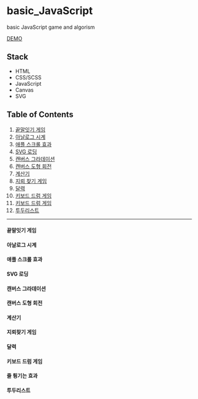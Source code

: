 # basic_JavaScript
basic JavaScript game and algorism

[DEMO](https://jexists.github.io/study_JavaScript/)

## Stack
- HTML
- CSS/SCSS
- JavaScript
- Canvas
- SVG

## Table of Contents
1. [끝말잇기 게임](#끝말잇기-게임)
2. [아날로그 시계](#아날로그-시계)
3. [애플 스크롤 효과](#애플-스크롤-효과)
4. [SVG 로딩](#SVG-로딩)
5. [캔버스 그라데이션](#캔버스-그라데이션)
6. [캔버스 도형 회전](#캔버스-도형-회전)
7. [계산기](#계산기)
8. [지뢰 찾기 게임](#지뢰찾기-게임)
9. [달력](#달력)
10. [키보드 드럼 게임](#키보드-드럼-게임)
10. [키보드 드럼 게임](#줄-튕기는-효과)
11. [투두리스트](#투두리스트)


---
#### 끝말잇기 게임
#### 아날로그 시계

#### 애플 스크롤 효과

#### SVG 로딩

#### 캔버스 그라데이션

#### 캔버스 도형 회전

#### 계산기

#### 지뢰찾기 게임

#### 달력

#### 키보드 드럼 게임

#### 줄 튕기는 효과

#### 투두리스트

